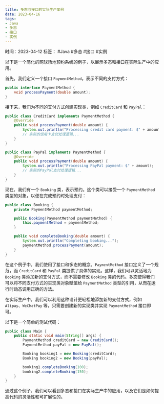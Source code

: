 ```yaml
---
title: 多态与接口的实际生产案例
date: 2023-04-16
tags: 
- Java 
- 多态 
- 接口 
- 实例
---
```


时间：2023-04-12
标签： #Java #多态 #接口 #实例

以下是一个简化的网球场地预约系统的例子，以展示多态和接口在实际生产中的应用。

首先，我们定义一个接口 `PaymentMethod`，表示不同的支付方式：
```java
public interface PaymentMethod {
    void processPayment(double amount);
}
```
接下来，我们为不同的支付方式创建实现类，例如 `CreditCard` 和 `PayPal`：
```java
public class CreditCard implements PaymentMethod {
    @Override
    public void processPayment(double amount) {
        System.out.println("Processing credit card payment: $" + amount);
        // 实际的信用卡支付处理逻辑...
    }
}

public class PayPal implements PaymentMethod {
    @Override
    public void processPayment(double amount) {
        System.out.println("Processing PayPal payment: $" + amount);
        // 实际的PayPal支付处理逻辑...
    }
}
```
现在，我们有一个 `Booking` 类，表示预约。这个类可以接受一个 `PaymentMethod` 类型的对象，以便在完成预约时处理支付：
```java
public class Booking {
    private PaymentMethod paymentMethod;

    public Booking(PaymentMethod paymentMethod) {
        this.paymentMethod = paymentMethod;
    }

    public void completeBooking(double amount) {
        System.out.println("Completing booking...");
        paymentMethod.processPayment(amount);
    }
}
```

在这个例子中，我们使用了接口和多态的概念。`PaymentMethod` 接口定义了一个规范，而 `CreditCard` 和 `PayPal` 类提供了具体的实现。这样，我们可以灵活地为 `Booking` 类添加新的支付方式，而不需要修改 `Booking` 类的代码。多态使得我们可以将不同支付方式的实现类对象赋值给 `PaymentMethod` 类型的引用，从而在运行时动态调用正确的方法。

在实际生产中，我们可以利用这种设计更轻松地添加新的支付方式，例如 `Alipay`、`WeChatPay` 等，只需要创建新的实现类并实现 `PaymentMethod` 接口即可。

以下是一个简单的测试代码：
```java
public class Main {
    public static void main(String[] args) {
        PaymentMethod creditCard = new CreditCard();
        PaymentMethod payPal = new PayPal();

        Booking booking1 = new Booking(creditCard);
        Booking booking2 = new Booking(payPal);

        booking1.completeBooking(100);
        booking2.completeBooking(150);
    }
}
```

通过这个例子，我们可以看到多态和接口在实际生产中的应用，以及它们是如何提高代码的灵活性和可扩展性的。